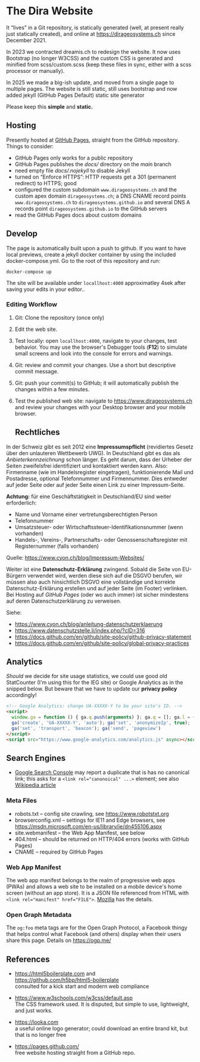 # The Dira Website

It “lives” in a Git repository, is statically generated
(well, at present really just statically created), and
online at <https://dirageosystems.ch> since December 2021.

In 2023 we contracted dreamis.ch to redesign the website.
It now uses Bootstrap (no longer W3CSS) and the custom CSS
is generated and minified from scss/custom.scss (keep these
files in sync, either with a scss processor or manually).

In 2025 we made a big-ish update, and moved from a single page to multiple pages.
The website is still static, still uses bootstrap and now added jekyll (GitHub Pages Default) static site generator

Please keep this **simple** and **static.**

## Hosting

Presently hosted at [GitHub Pages](https://pages.github.com),
straight from the GitHub repository. Things to consider:

- GitHub Pages only works for a public repository
- GitHub Pages publishes the *docs/* directory on the *main* branch
- need empty file *docs/.nojekyll* to disable Jekyll
- turned on “Enforce HTTPS”: HTTP requests get a 301
  (permanent redirect) to HTTPS; good
- configured the custom subdomain `www.dirageosystems.ch` and the
  custom apex domain `dirageosystems.ch`; a DNS CNAME record points
  `www.dirageosystems.ch` to `dirageosystems.github.io` and several
  DNS A records point `dirageosystems.github.io` to the GitHub servers
- read the GitHub Pages docs about custom domains

## Develop
The page is automatically built upon a push to github.
If you want to have local previews, create a jekyll docker container by using the included docker-compose.yml.
Go to the root of this repository and run:

`docker-compose up`

The site will be available under `locallhost:4000` approximatley 4sek after saving your edits in your editor..

### Editing Workflow
1. Git: Clone the repository (once only)
2. Edit the web site.
3. Test locally: open `locallhost:4000`, navigate to your
   changes, test behavior. You may use the browser's
   Debugger tools (**F12**) to simulate small screens
   and look into the console for errors and warnings.
4. Git: review and commit your changes.
   Use a short but descriptive commit message.
5. Git: push your commit(s) to GitHub; it will automatically
   publish the changes within a few minutes.
6. Test the published web site: navigate to
   <https://www.dirageosystems.ch> and review your changes
   with your Desktop browser and your mobile browser.

   ## Rechtliches

In der Schweiz gibt es seit 2012 eine **Impressumspflicht**
(revidiertes Gesetz über den unlauteren Wettbewerb UWG).
In Deutschland gibt es das als *Anbieterkennzeichnung* schon
länger. Es geht darum, dass der Urheber der Seiten zweifelsfrei
identifiziert und kontaktiert werden kann. Also: Firmenname
(wie im Handelsregister eingetragen), funktionierende Mail
und Postadresse, optional Telefonnummer und Firmennummer.
Dies entweder auf jeder Seite oder auf jeder Seite einen
Link zu einer Impressum-Seite.

**Achtung:** für eine Geschäftstätigkeit in Deutschland/EU
sind weiter erforderlich:

- Name und Vorname einer vertretungsberechtigten Person
- Telefonnummer
- Umsatzsteuer- oder Wirtschaftssteuer-Identifikationsnummer (wenn vorhanden)
- Handels-, Vereins-, Partnerschafts- oder Genossenschaftsregister
  mit Registernummer (falls vorhanden)

Quelle: <https://www.cyon.ch/blog/Impressum-Websites/>

Weiter ist eine **Datenschutz-Erklärung** zwingend.
Sobald die Seite von EU-Bürgern verwendet wird, werden diese
sich auf die DSGVO berufen, wir müssen also auch hinsichtlich
DSGVO eine vollständige und korrekte Datenschutz-Erklärung
erstellen und auf jeder Seite (im Footer) verlinken.
Bei Hosting auf *GitHub Pages* (oder wo auch immer) ist
sicher mindestens auf deren Datenschutzerklärung zu verweisen.

Siehe:

- <https://www.cyon.ch/blog/anleitung-datenschutzerklaerung>
- <https://www.datenschutzstelle.li/index.php/?cID=316>
- <https://docs.github.com/en/github/site-policy/github-privacy-statement>
- <https://docs.github.com/en/github/site-policy/global-privacy-practices>

## Analytics

*Should* we decide for site usage statistics, we could use
good old StatCounter (I'm using this for the IEG site) or
Google Analytics as in the snipped below. But beware that
we have to update our **privacy policy** accordingly!

```HTML
<!-- Google Analytics: change UA-XXXXX-Y to be your site's ID. -->
<script>
  window.ga = function () { ga.q.push(arguments) }; ga.q = []; ga.l = +new Date;
  ga('create', 'UA-XXXXX-Y', 'auto'); ga('set', 'anonymizeIp', true);
  ga('set', 'transport', 'beacon'); ga('send', 'pageview')
</script>
<script src="https://www.google-analytics.com/analytics.js" async></script>
```

## Search Engines

- [Google Search Console][gsc] may report a duplicate that is has
  no canonical link; this asks for a `<link rel="canonoical" ...>`
  element; see also [Wikipedia article][wikicanonical]

[gsc]: https://search.google.com/search-console
[wikicanonical]: https://en.wikipedia.org/wiki/Canonical_link_element

### Meta Files

- robots.txt – config site crawling, see <https://www.robotstxt.org>
- browserconfig.xml – settings for IE11 and Edge browsers, see
  <https://msdn.microsoft.com/en-us/library/ie/dn455106.aspx>
- site.webmanifest – the Web App Manifest, see below
- 404.html – should be returned on HTTP/404 errors (works with GitHub Pages)
- CNAME – required by GitHub Pages

### Web App Manifest

The web app manifest belongs to the realm of progressive web
apps (PWAs) and allows a web site to be installed on a mobile
device's home screen (without an app store). It is a JSON file
referenced from HTML with `<link rel="manifest" href="FILE">`.
[Mozilla](https://developer.mozilla.org/en-US/docs/Web/Manifest)
has the details.

### Open Graph Metadata

The `og:foo` meta tags are for the Open Graph Protocol,
a Facebook thingy that helps control what Facebook (and
others) display when their users share this page.
Details on <https://ogp.me/>

## References

- <https://html5boilerplate.com> and  
  <https://github.com/h5bp/html5-boilerplate>  
  consulted for a kick start and modern web compliance

- <https://www.w3schools.com/w3css/default.asp>  
  The CSS framework used. It is disputed, but simple
  to use, lightweight, and just works.

- <https://looka.com>  
  a useful online logo generator; could download an
  entire brand kit, but that is no longer free

- <https://pages.github.com/>  
  free website hosting straight from a GitHub repo.
